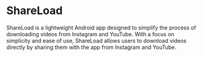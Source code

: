 # ShareLoad

ShareLoad is a lightweight Android app designed to simplify the process of downloading videos from Instagram and YouTube. With a focus on simplicity and ease of use, ShareLoad allows users to download videos directly by sharing them with the app from Instagram and YouTube. 
